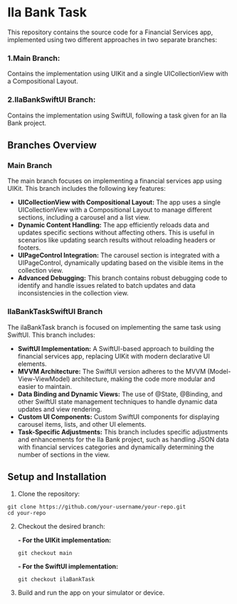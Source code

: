 # Ila Bank Task
This repository contains the source code for a Financial Services app, implemented using two different approaches in two separate branches:

### 1.Main Branch: 
Contains the implementation using UIKit and a single UICollectionView with a Compositional Layout.
### 2.IlaBankSwiftUI Branch: 
Contains the implementation using SwiftUI, following a task given for an Ila Bank project.

## Branches Overview
### Main Branch
The main branch focuses on implementing a financial services app using UIKit. This branch includes the following key features:

- **UICollectionView with Compositional Layout:** The app uses a single UICollectionView with a Compositional Layout to manage different sections, including a carousel and a list view.
- **Dynamic Content Handling:** The app efficiently reloads data and updates specific sections without affecting others. This is useful in scenarios like updating search results without reloading headers or footers.
- **UIPageControl Integration:** The carousel section is integrated with a UIPageControl, dynamically updating based on the visible items in the collection view.
- **Advanced Debugging:** This branch contains robust debugging code to identify and handle issues related to batch updates and data inconsistencies in the collection view.

### IlaBankTaskSwiftUI Branch
The ilaBankTask branch is focused on implementing the same task using SwiftUI. This branch includes:

- **SwiftUI Implementation:** A SwiftUI-based approach to building the financial services app, replacing UIKit with modern declarative UI elements.
- **MVVM Architecture:** The SwiftUI version adheres to the MVVM (Model-View-ViewModel) architecture, making the code more modular and easier to maintain.
- **Data Binding and Dynamic Views:** The use of @State, @Binding, and other SwiftUI state management techniques to handle dynamic data updates and view rendering.
- **Custom UI Components:** Custom SwiftUI components for displaying carousel items, lists, and other UI elements.
- **Task-Specific Adjustments:** This branch includes specific adjustments and enhancements for the Ila Bank project, such as handling JSON data with financial services categories and dynamically determining the number of sections in the view.

## Setup and Installation
1. Clone the repository:
```
git clone https://github.com/your-username/your-repo.git
cd your-repo
```
2. Checkout the desired branch:

	**- For the UIKit implementation:**
	```
	git checkout main
	```
	**- For the SwiftUI implementation:**
	```
	git checkout ilaBankTask
	```
3. Build and run the app on your simulator or device.

